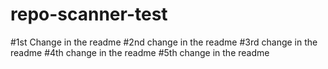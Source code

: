 # repo-scanner-test

#1st Change in the readme
#2nd change in the readme
#3rd change in the readme
#4th change in the readme
#5th change in the readme
